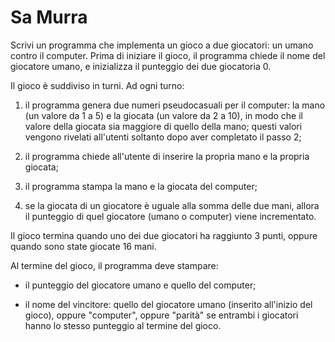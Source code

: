 # Sa Murra

Scrivi un programma che implementa un gioco a due giocatori: un umano contro il computer. Prima di iniziare il gioco, il programma chiede il nome del giocatore umano, e inizializza il punteggio dei due giocatoria 0.

Il gioco è suddiviso in turni. Ad ogni turno: 

1. il programma genera due numeri pseudocasuali per il computer: la mano (un valore da 1 a 5) e la giocata (un valore da 2 a 10), in modo che il valore della giocata sia maggiore di quello della mano; questi valori vengono rivelati all'utenti soltanto dopo aver completato il passo 2;

2. il programma chiede all'utente di inserire la propria mano e la propria giocata;

3. il programma stampa la mano e la giocata del computer;

4. se la giocata di un giocatore è uguale alla somma delle due mani, allora il punteggio di quel giocatore (umano o computer) viene incrementato.

Il gioco termina quando uno dei due giocatori ha raggiunto 3 punti, oppure quando sono state giocate 16 mani.

Al termine del gioco, il programma deve stampare:

- il punteggio del giocatore umano e quello del computer;

- il nome del vincitore: quello del giocatore umano (inserito all'inizio del gioco), oppure "computer", oppure "parità" se entrambi i giocatori hanno lo stesso punteggio al termine del gioco.
